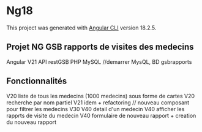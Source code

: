 # Ng18

This project was generated with [Angular CLI](https://github.com/angular/angular-cli) version 18.2.5.

## Projet NG GSB rapports de visites des medecins
Angular V21
API restGSB PHP MySQL //demarrer MysQL, BD gsbrapports

## Fonctionnalités
V20 liste de tous les medecins (1000 medecins) sous forme de cartes
V20 recherche par nom partiel
V21 idem + refactoring // nouveau composant pour filtrer les medecins
V30
V40 detail d'un medecin
V40 afficher les rapprts de visite du medecin
V40 formulaire de nouveau rapport + creation du nouveau rapport
